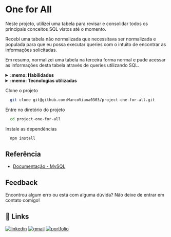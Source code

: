 
# One for All

Neste projeto, utilizei uma tabela para revisar e consolidar todos os principais conceitos SQL vistos até o momento.

Recebi uma tabela não normalizada que necessitava ser normalizada e populada para que eu possa executar queries com o intuito de encontrar as informações solicitadas.

Em resumo, normalizei uma tabela na terceira forma normal e pude acessar as informações desta tabela através de queries utilizando SQL.

<details>
  <summary><strong>:memo: Habilidades</strong></summary>
  
- IF, CASE;
- Manipulação de strings;
- Funções de agregação
- Tipos de JOIN diferentes
- Modelar um banco de dados;
- Identificar entidades, atributos e relacionamentos;
- Construir um diagrama ER;
- Normalizar um banco seguindo as formas normais.
  
  </details>

<details>
  <summary><strong>:memo: Tecnologias utilizadas</strong></summary><br />

- `docker`
- `docker-compose`
- `MySql`

</details>

Clone o projeto

```bash
  git clone git@github.com:MarcoViana0303/project-one-for-all.git
```

Entre no diretório do projeto

```bash
  cd project-one-for-all
```

Instale as dependências

```bash
  npm install
```

## Referência

 - [Documentação - MySQL](https://docs.oracle.com/en-us/iaas/mysql-database/doc/getting-started.html)

## Feedback

Encontrou algum erro ou está com alguma dúvida? Não deixe de entrar em contato comigo!


## 🔗 Links
[![linkedin](https://img.shields.io/badge/linkedin-0A66C2?style=for-the-badge&logo=linkedin&logoColor=white)](https://www.linkedin.com/in/marco-viana2022/)
[![gmail](https://img.shields.io/badge/Gmail-D14836?style=for-the-badge&logo=gmail&logoColor=white)](https://marcoviana.dev@gmail.com/)
[![portfolio](https://img.shields.io/badge/my_portfolio-000?style=for-the-badge&logo=ko-fi&logoColor=white)](https://marcoviana-dev.vercel.app/)
